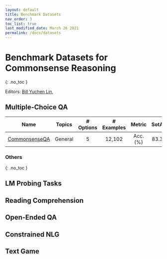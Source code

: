 ```yaml
---
layout: default
title: Benchmark Datasets
nav_order: 3
toc_list: true
last_modified_date: March 26 2021
permalink: /docs/datasets
---
```


# Benchmark Datasets for Commonsense Reasoning
{: .no_toc }


Editors: [Bill Yuchen Lin](https://yuchenlin.xyz/), 



## Multiple-Choice QA

<!-- You can use this google sheet: https://docs.google.com/spreadsheets/d/1vJUwjFA_HRvzRI3ULSWXS7rLbHriJj5bTYSUiG4Iixo/edit?usp=sharing 
 and then conver it to markdown by https://tabletomarkdown.com/convert-spreadsheet-to-markdown/ -->

| Name | Topics | \# Options | \# Examples | Metric |  SotA | Human  | \# Citations |
| :-------------:| :------: | :----------: | :-----------: | :----------: | :-----------: | :-----------------: | :------------: |
| [CommonsenseQA](https://www.tau-nlp.org/commonsenseqa) | General |  5|   12,102 | Acc.(%) | 83.3 |  88.9  | 174 |



### Others 
{: .no_toc }

## LM Probing Tasks

## Reading Comprehension 

## Open-Ended QA

## Constrained NLG

## Text Game


